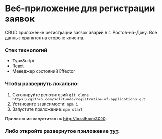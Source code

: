 # Веб-приложение для регистрации заявок

CRUD приложение регистрации заявок аварий в г. Ростов-на-Дону. Все данные хранятся на стороне клиента. 

### Стек технологий
- TypeScript
- React
- Менеджер состояний Effector


### Чтобы развернуть локально:
1. Склонируйте репозиторий `git clone https://github.com/solituude/registration-of-applications.git`
2. Установите зависимости: `npm i`
3. Запустите приложение: `npm start`

Приложение запустится на [http://localhost:3000](http://localhost:3000).

### Либо откройте развернутое приложение [тут]().

